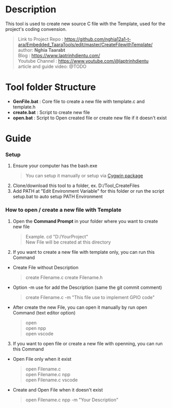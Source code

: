 # Description
This tool is used to create new source C file with the Template, used for the project's coding convension.
> Link to Project Repo : https://github.com/nghia12a1-t-ara/Embedded_TaaraTools/edit/master/CreateFilewithTemplate/ \
> author: **Nghia Taarabt** \
> Blog : https://www.laptrinhdientu.com/ \
> Youtube Channel : https://www.youtube.com/@laptrinhdientu \
> article and guide video: @TODO

# Tool folder Structure
- **GenFile.bat** : Core file to create a new file with template.c and template.h
- **create.bat**  : Script to create new file
- **open.bat**    : Script to Open created file or create new file if it doesn't exist

# Guide
### Setup
1. Ensure your computer has the bash.exe
	> You can setup it manually or setup via [Cygwin package](https://www.laptrinhdientu.com/2024/09/cygwin-gcc-gdb-setup.html)
1. Clone/download this tool to a folder, ex. D:/Tool_CreateFiles
2. Add PATH at "Edit Environment Variable" for this folder or run the script setup.bat to auto setup PATH Environment

### How to open / create a new file with Template
1. Open the **Command Prompt** in your folder where you want to create new file
	> Example. cd "D:/YourProject" \
	> New File will be created at this directory
2. If you want to create a new file with template only, you can run this Command
- Create File without Description
	> create Filename.c
	> create Filename.h
- Option -m use for add the Description (same the git commit comment)
	> create Filename.c -m "This file use to implement GPIO code"
- After create the new File, you can open it manually by run open Command (text editor option)
	> open \
	> open npp \
	> open vscode
3. If you want to open file or create a new file with openning, you can run this Command
- Open File only when it exist
	> open Filename.c \
	> open Filename.c npp \
	> open Filename.c vscode
- Create and Open File when it doesn't exist
	> open Filename.c npp -m "Your Description"

